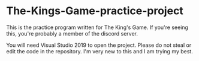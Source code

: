 # The-Kings-Game-practice-project
This is the practice program written for The King's Game. If you're seeing this, you're probably a member of the discord server.

You will need Visual Studio 2019 to open the project.
Please do not steal or edit the code in the repository.
I'm very new to this and I am trying my best.
